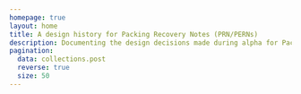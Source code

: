 ```yaml
---
homepage: true
layout: home
title: A design history for Packing Recovery Notes (PRN/PERNs)
description: Documenting the design decisions made during alpha for Packing Recovery Notes
pagination:
  data: collections.post
  reverse: true
  size: 50
---
```

